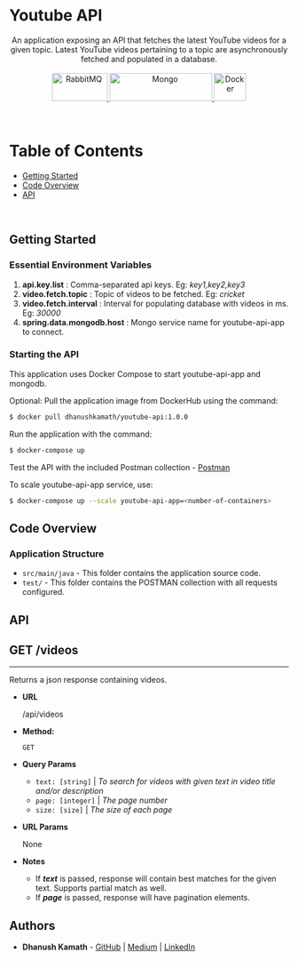 # Youtube API
<p align="center">
An application exposing an API that fetches the latest YouTube videos for a given topic. Latest YouTube videos pertaining to a topic are asynchronously fetched and populated in a database. <br><br>
  <a href="https://spring.io/projects/spring-boot">
    <img alt="RabbitMQ" src = "https://i2.wp.com/www.thecuriousdev.org/wp-content/uploads/2017/12/spring-boot-logo.png" height=50 width=100>
  </a>
  <a href="https://www.mongodb.com/">
    <img alt="Mongo" src="https://webassets.mongodb.com/_com_assets/cms/MongoDB_Logo_FullColorBlack_RGB-4td3yuxzjs.png" height=50 width=185/>
  </a>
  <a href="https://www.docker.com/">
    <img alt="Docker" src = "https://www.docker.com/sites/default/files/d8/2019-07/vertical-logo-monochromatic.png" height=50 width=58>
  </a>
</p>
<br>

# Table of Contents
- [Getting Started](#getting-started)
- [Code Overview](#code-overview)
- [API](#api)
<br>

## Getting Started
### Essential Environment Variables
1. <b>api.key.list</b> : Comma-separated api keys. Eg: <i>key1,key2,key3</i>
2. <b>video.fetch.topic</b> : Topic of videos to be fetched. Eg: <i>cricket</i>
3. <b>video.fetch.interval</b> : Interval for populating database with videos in ms. Eg: <i>30000</i> 
4. <b>spring.data.mongodb.host</b> : Mongo service name for youtube-api-app to connect. 



### Starting the API
This application uses Docker Compose to start youtube-api-app and mongodb. 

Optional: Pull the application image from DockerHub using the command:
  ```bash
  $ docker pull dhanushkamath/youtube-api:1.0.0
  ```

Run the application with the command:
  ```bash
  $ docker-compose up
  ```

Test the API with the included Postman collection - [Postman](test/)  

To scale youtube-api-app service, use:
  ```bash
  $ docker-compose up --scale youtube-api-app=<number-of-containers>
  ```

## Code Overview
### Application Structure
- `src/main/java` - This folder contains the application source code.
- `test/` - This folder contains the POSTMAN collection with all requests configured.

## API
## GET /videos
----
  Returns a json response containing videos. 

* **URL**

  /api/videos

* **Method:**

  `GET`   
    
*  **Query Params**
   
   
    * `text: [string]` | <i>To search for videos with given text in video title and/or description</i>
    * `page: [integer]` | <i>The page number</i>   
    * `size: [size]` | <i>The size of each page</i>
    
 * **URL Params**
   
    None

* **Notes**
  * If <i><b>text</b></i> is passed, response will contain best matches for the given text. Supports partial match as well.
  * If <i><b>page</b></i> is passed, response will have pagination elements. 

 
## Authors
* **Dhanush Kamath** - [GitHub](https://github.com/dhanushkamath) | [Medium](https://dhanushnkamath.medium.com) | [LinkedIn](http://dhanushnkamath.medium.com)

